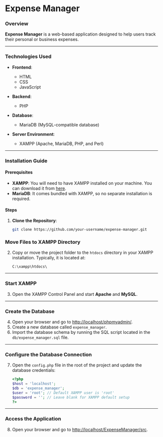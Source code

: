 # Expense Manager

### Overview

**Expense Manager** is a web-based application designed to help users track their personal or business expenses. 

---

### Technologies Used

- **Frontend**: 
  - HTML
  - CSS
  - JavaScript
  
- **Backend**: 
  - PHP
  
- **Database**: 
  - MariaDB (MySQL-compatible database)
  
- **Server Environment**: 
  - XAMPP (Apache, MariaDB, PHP, and Perl)

---

### Installation Guide

#### Prerequisites

- **XAMPP**: You will need to have XAMPP installed on your machine. You can download it from [here](https://www.apachefriends.org/index.html).
- **MariaDB**: It comes bundled with XAMPP, so no separate installation is required.

#### Steps

1. **Clone the Repository**:
   ```bash
   git clone https://github.com/your-username/expense-manager.git

### Move Files to XAMPP Directory

2. Copy or move the project folder to the `htdocs` directory in your XAMPP installation. Typically, it is located at:

    ```plaintext
    C:\xampp\htdocs\
    ```

---

### Start XAMPP

3. Open the XAMPP Control Panel and start **Apache** and **MySQL**.

---

### Create the Database

4. Open your browser and go to [http://localhost/phpmyadmin/](http://localhost/phpmyadmin/).
5. Create a new database called `expense_manager`.
6. Import the database schema by running the SQL script located in the `db/expense_manager.sql` file.

---

### Configure the Database Connection

7. Open the `config.php` file in the root of the project and update the database credentials:

    ```php
    <?php
    $host = 'localhost';
    $db = 'expense_manager';
    $user = 'root'; // Default XAMPP user is 'root'
    $password = ''; // Leave blank for XAMPP default setup
    ?>
    ```

---

### Access the Application

8. Open your browser and go to [http://localhost/ExpenseManager/src](http://localhost/ExpenseManager/src).
